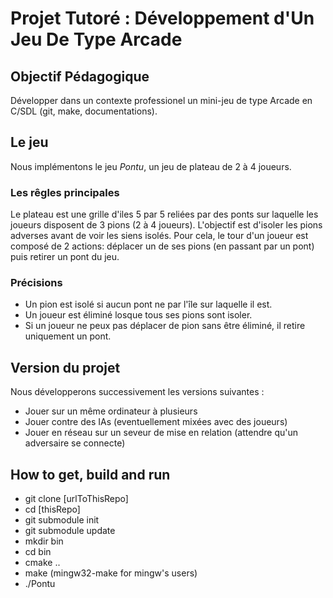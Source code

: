 # Projet Tutoré : Développement d'Un Jeu De Type Arcade

## Objectif Pédagogique

Développer dans un contexte professionel un mini-jeu de type Arcade en C/SDL (git, make, documentations).

## Le jeu
Nous implémentons le jeu *Pontu*, un jeu de plateau de 2 à 4 joueurs.
### Les rêgles principales
Le plateau est une grille d'iles 5 par 5 reliées par des ponts sur laquelle les joueurs disposent de 3 pions (2 à 4 joueurs). L'objectif est d'isoler les pions adverses avant de voir les siens isolés. Pour cela, le tour d'un joueur est composé de 2 actions: déplacer un de ses pions (en passant par un pont) puis retirer un pont du jeu.
### Précisions
* Un pion est isolé si aucun pont ne par l'île sur laquelle il est.
* Un joueur est éliminé losque tous ses pions sont isoler.
* Si un joueur ne peux pas déplacer de pion sans être éliminé, il retire uniquement un pont. 

## Version du projet

Nous développerons successivement les versions suivantes :
* Jouer sur un même ordinateur à plusieurs
* Jouer contre des IAs (eventuellement mixées avec des joueurs)
* Jouer en réseau sur un seveur de mise en relation (attendre qu'un adversaire se connecte)

## How to get, build and run

* git clone [urlToThisRepo]
* cd [thisRepo]
* git submodule init
* git submodule update
* mkdir bin
* cd bin
* cmake ..
* make (mingw32-make for mingw's users)
* ./Pontu

